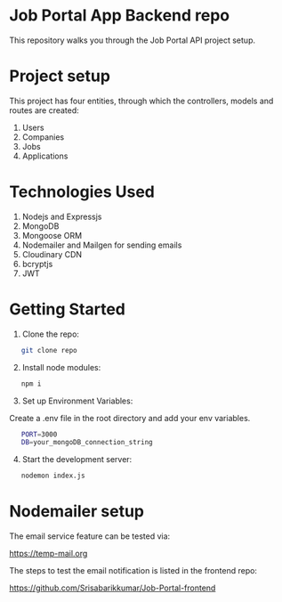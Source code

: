 # Job Portal App Backend repo

This repository walks you through the Job Portal API project setup.

# Project setup

This project has four entities, through which the controllers, models and routes are created:

1. Users
2. Companies
3. Jobs
4. Applications

# Technologies Used

1. Nodejs and Expressjs
2. MongoDB
3. Mongoose ORM
4. Nodemailer and Mailgen for sending emails
5. Cloudinary CDN
6. bcryptjs
7. JWT

# Getting Started

1. Clone the repo:

```bash
   git clone repo
```
2. Install node modules:

```bash
   npm i
```
3. Set up Environment Variables:

Create a .env file in the root directory and add your env variables.

```bash
   PORT=3000
   DB=your_mongoDB_connection_string
```

4. Start the development server:

```bash
   nodemon index.js
```

# Nodemailer setup

The email service feature can be tested via:

https://temp-mail.org

The steps to test the email notification is listed in the frontend repo:

https://github.com/Srisabarikkumar/Job-Portal-frontend